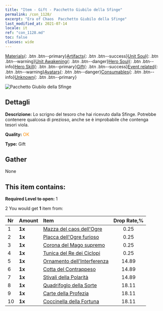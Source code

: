 ```yaml
---
title: "Item - Gift - Pacchetto Giubilo della Sfinge"
permalink: /con_1128/
excerpt: "Era of Chaos  Pacchetto Giubilo della Sfinge"
last_modified_at: 2021-07-14
locale: it
ref: "con_1128.md"
toc: false
classes: wide
---
```

 [Materials](/ItemsIT/){: .btn .btn--primary}[Artifacts](/ItemsIT/Artifacts/){: .btn .btn--success}[Unit Soul](/ItemsIT/UnitSoul/){: .btn .btn--warning}[Unit Awakening](/ItemsIT/UnitAwakening/){: .btn .btn--danger}[Hero Soul](/ItemsIT/HeroSoul/){: .btn .btn--info}[Hero Skill](/ItemsIT/HeroSkill/){: .btn .btn--primary}[Gift](/ItemsIT/Gift/){: .btn .btn--success}[Event related](/ItemsIT/Events/){: .btn .btn--warning}[Avatars](/ItemsIT/Avatars/){: .btn .btn--danger}[Consumables](/ItemsIT/Consumables/){: .btn .btn--info}[Unknown](/ItemsIT/Unknown/){: .btn .btn--primary}

 ![Pacchetto Giubilo della Sfinge](/images/t/i_907003.png)

## Dettagli
 **Descrizione:** Lo scrigno del tesoro che hai ricevuto dalla Sfinge. Potrebbe contenere qualcosa di prezioso, anche se è improbabile che contenga tesori viola.

 **Quality:** <span style="color: #FF8C00">OK</span>

 **Type:** Gift

## Gather

  None

## This item contains:

 **Required Level to open:** 1

 2 You would get **1** item  from:

  | Nr | Amount |     Item    | Drop Rate,% |
  |:---|:-------|:------------|:---------:|
  | 1 |  **1x** | [Mazza del caos dell'Ogre](/ItemsIT/art_125/) | 0.25 | 
  | 2 |  **1x** | [Placca dell'Ogre furioso](/ItemsIT/art_126/) | 0.25 | 
  | 3 |  **1x** | [Corona del Mago supremo](/ItemsIT/art_127/) | 0.25 | 
  | 4 |  **1x** | [Tunica del Re dei Ciclopi](/ItemsIT/art_128/) | 0.25 | 
  | 5 |  **1x** | [Ornamento dell'Interferenza](/ItemsIT/art_118/) | 14.89 | 
  | 6 |  **1x** | [Cotta del Contrappeso](/ItemsIT/art_119/) | 14.89 | 
  | 7 |  **1x** | [Stivali della Polarità](/ItemsIT/art_120/) | 14.89 | 
  | 8 |  **1x** | [Quadrifoglo della Sorte](/ItemsIT/art_109/) | 18.11 | 
  | 9 |  **1x** | [Carte della Profezia](/ItemsIT/art_110/) | 18.11 | 
  | 10 |  **1x** | [Coccinella della Fortuna](/ItemsIT/art_111/) | 18.11 | 
